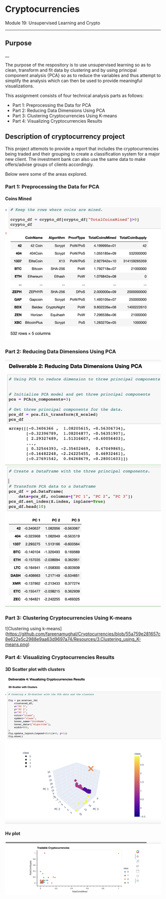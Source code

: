 # Cryptocurrencies
Module 19: Unsupervised Learning and Crypto

___

## Purpose 
__

The purpose of the respository is to use unsupervised learning so as to clean, transform and fit data by clustering and by using principal component analysis {PCA} so as to reduce the variables and thus attempt to simplify the analysis which can then be used to provide meaningful visualizations.

This assignment consists of four technical analysis parts as follows:

- Part 1: Preprocessing the Data for PCA
- Part 2: Reducing Data Dimensions Using PCA
- Part 3: Clustering Cryptocurrencies Using K-means
- Part 4: Visualizing Cryptocurrencies Results

## Description of cryptocurrency project

This project attemots to provide a report that includes the cryptocurrencies being traded and their grouping to create a classification system for a major new client. The investment bank can also use the same data to make offers/advise groups of clients accordingly.

Below were some of the areas explored.
### Part 1: Preprocessing the Data for PCA
#### Coins Mined
![Coins Mined](https://github.com/fareenamughal/Cryptocurrencies/blob/c1063ba816d0ac0dbeb4744e5b634c248caeca92/Resources/1.CoinsMined.png)

### Part 2: Reducing Data Dimensions Using PCA
![Reducing Data Dimensions using PCA](https://github.com/fareenamughal/Cryptocurrencies/blob/55a759e281657c8e622e5c2988e9aa63d9697a74/Resources/2.Reducing_data_dimensions_with_PCA.png)

### Part 3: Clustering Cryptocurrencies Using K-means
![Clustering using k-means] (https://github.com/fareenamughal/Cryptocurrencies/blob/55a759e281657c8e622e5c2988e9aa63d9697a74/Resources/3.Clustering_using_K-means.png)

### Part 4: Visualizing Cryptocurrencies Results
#### 3D Scatter plot with clusters
![3D scatter with clusters](https://github.com/fareenamughal/Cryptocurrencies/blob/55a759e281657c8e622e5c2988e9aa63d9697a74/Resources/4.3D_Scatter.png)

#### Hv plot 
![HV Plot](https://github.com/fareenamughal/Cryptocurrencies/blob/55a759e281657c8e622e5c2988e9aa63d9697a74/Resources/5.Hv_plot_scatter.png)
